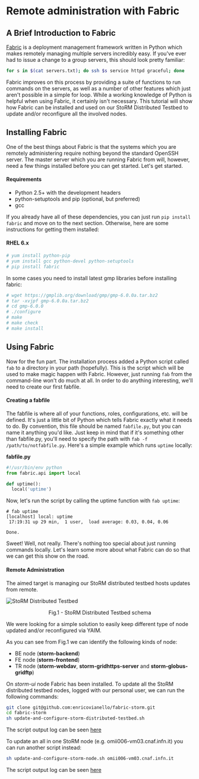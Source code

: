 # Remote administration with Fabric

## A Brief Introduction to Fabric

[Fabric](http://docs.fabfile.org) is a deployment management framework written in Python which makes remotely managing multiple servers incredibly easy. If you've ever had to issue a change to a group servers, this should look pretty familiar:

```bash
for s in $(cat servers.txt); do ssh $s service httpd graceful; done
```

Fabric improves on this process by providing a suite of functions to run commands on the servers, as well as a number of other features which just aren't possible in a simple for loop. While a working knowledge of Python is helpful when using Fabric, it certainly isn't necessary. This tutorial will show how Fabric can be installed and used on our StoRM Distributed Testbed to update and/or reconfigure all the involved nodes.

## Installing Fabric

One of the best things about Fabric is that the systems which you are remotely administering require nothing beyond the standard OpenSSH server. The master server which you are running Fabric from will, however, need a few things installed before you can get started. Let's get started.

#### Requirements

* Python 2.5+ with the development headers
* python-setuptools and pip (optional, but preferred)
* gcc

If you already have all of these dependencies, you can just run `pip install fabric` and move on to the next section. 
Otherwise, here are some instructions for getting them installed:

#### RHEL 6.x

```bash
# yum install python-pip
# yum install gcc python-devel python-setuptools
# pip install fabric
```

In some cases you need to install latest gmp libraries before installing fabric:

```bash
# wget https://gmplib.org/download/gmp/gmp-6.0.0a.tar.bz2
# tar -xvjpf gmp-6.0.0a.tar.bz2
# cd gmp-6.0.0
# ./configure
# make
# make check
# make install
```

## Using Fabric

Now for the fun part. The installation process added a Python script called `fab` to a directory in your path (hopefully). This is the script which will be used to make magic happen with Fabric. However, just running `fab` from the command-line won't do much at all. In order to do anything interesting, we'll need to create our first fabfile. 

#### Creating a fabfile

The fabfile is where all of your functions, roles, configurations, etc. will be defined. It's just a little bit of Python which tells Fabric exactly what it needs to do. By convention, this file should be named `fabfile.py`, but you can name it anything you'd like. Just keep in mind that if it's something other than fabfile.py, you'll need to specify the path with `fab -f /path/to/notfabfile.py`. Here's a simple example which runs `uptime` locally:

**fabfile.py**

``` python
#!/usr/bin/env python
from fabric.api import local

def uptime():
  local('uptime')
```

Now, let's run the script by calling the uptime function with `fab uptime`:

```
# fab uptime
[localhost] local: uptime
 17:19:31 up 29 min,  1 user,  load average: 0.03, 0.04, 0.06

Done.
```

Sweet! Well, not really. There's nothing too special about just running commands locally. Let's learn some more about what Fabric can do so that we can get this show on the road.

#### Remote Administration

The aimed target is managing our StoRM distributed testbed hosts updates from remote.

![StoRM Distributed Testbed](https://camo.githubusercontent.com/225c82a516da54818909f58f23a2e2e85b12bb85/68747470733a2f2f646c2e64726f70626f7875736572636f6e74656e742e636f6d2f752f32373330363930372f494e464e2f73746f726d2d746573746265642d6c6573732e706e67)

<center>Fig.1 - StoRM Distributed Testbed schema</center>

We were looking for a simple solution to easily keep different type of node updated and/or reconfigured via YAIM.

As you can see from Fig.1 we can identify the following kinds of node:

- BE node (**storm-backend**)
- FE node (**storm-frontend**)
- TR node (**storm-webdav**, **storm-gridhttps-server** and **storm-globus-gridftp**)

On *storm-ui* node Fabric has been installed.
To update all the StoRM distributed testbed nodes, logged with our personal user, we can run the following commands:

```bash
git clone git@github.com:enricovianello/fabric-storm.git
cd fabric-storm
sh update-and-configure-storm-distributed-testbed.sh
```
The script output log can be seen [here](https://gist.github.com/enricovianello/f17c8090f46324627da1)

To update an all in one StoRM node (e.g. omii006-vm03.cnaf.infn.it) you can run another script instead:

```bash
sh update-and-configure-storm-node.sh omii006-vm03.cnaf.infn.it
```

The script output log can be seen [here](https://gist.github.com/enricovianello/5a3a306fe99c23e23823)


